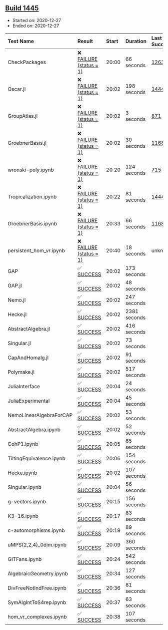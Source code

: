 ## [Build 1445](https://oscarci.mathematik.uni-kl.de/job/oscar-stable/1445/)

* Started on: 2020-12-27
* Ended on: 2020-12-27

| Test Name    | Result | Start | Duration | Last Success | First Failure |
|:-------------|:-------|:------|:---------|:-------------|:--------------|
| CheckPackages | ❌ [FAILURE (status = 1)](https://oscarci.mathematik.uni-kl.de/job/oscar-stable/1445/artifact/logs/build-1445/CheckPackages.log) | 20:00 | 66 seconds | [1263](https://oscarci.mathematik.uni-kl.de/job/oscar-stable/1263/) | [1264](https://oscarci.mathematik.uni-kl.de/job/oscar-stable/1264/) |
| Oscar.jl | ❌ [FAILURE (status = 1)](https://oscarci.mathematik.uni-kl.de/job/oscar-stable/1445/artifact/logs/build-1445/Oscar.jl.log) | 20:02 | 198 seconds | [1444](https://oscarci.mathematik.uni-kl.de/job/oscar-stable/1444/) | [1445](https://oscarci.mathematik.uni-kl.de/job/oscar-stable/1445/) |
| GroupAtlas.jl | ❌ [FAILURE (status = 1)](https://oscarci.mathematik.uni-kl.de/job/oscar-stable/1445/artifact/logs/build-1445/GroupAtlas.jl.log) | 20:02 | 3 seconds | [871](https://oscarci.mathematik.uni-kl.de/job/oscar-stable/871/) | [872](https://oscarci.mathematik.uni-kl.de/job/oscar-stable/872/) |
| GroebnerBasis.jl | ❌ [FAILURE (status = 1)](https://oscarci.mathematik.uni-kl.de/job/oscar-stable/1445/artifact/logs/build-1445/GroebnerBasis.jl.log) | 20:02 | 30 seconds | [1168](https://oscarci.mathematik.uni-kl.de/job/oscar-stable/1168/) | [1169](https://oscarci.mathematik.uni-kl.de/job/oscar-stable/1169/) |
| wronski-poly.ipynb | ❌ [FAILURE (status = 1)](https://oscarci.mathematik.uni-kl.de/job/oscar-stable/1445/artifact/logs/build-1445/wronski-poly.ipynb.log) | 20:20 | 124 seconds | [715](https://oscarci.mathematik.uni-kl.de/job/oscar-stable/715/) | [716](https://oscarci.mathematik.uni-kl.de/job/oscar-stable/716/) |
| Tropicalization.ipynb | ❌ [FAILURE (status = 1)](https://oscarci.mathematik.uni-kl.de/job/oscar-stable/1445/artifact/logs/build-1445/Tropicalization.ipynb.log) | 20:22 | 81 seconds | [1444](https://oscarci.mathematik.uni-kl.de/job/oscar-stable/1444/) | [1445](https://oscarci.mathematik.uni-kl.de/job/oscar-stable/1445/) |
| GroebnerBasis.ipynb | ❌ [FAILURE (status = 1)](https://oscarci.mathematik.uni-kl.de/job/oscar-stable/1445/artifact/logs/build-1445/GroebnerBasis.ipynb.log) | 20:33 | 66 seconds | [1168](https://oscarci.mathematik.uni-kl.de/job/oscar-stable/1168/) | [1169](https://oscarci.mathematik.uni-kl.de/job/oscar-stable/1169/) |
| persistent_hom_vr.ipynb | ❌ [FAILURE (status = 1)](https://oscarci.mathematik.uni-kl.de/job/oscar-stable/1445/artifact/logs/build-1445/persistent_hom_vr.ipynb.log) | 20:40 | 18 seconds | unknown | unknown |
| GAP | ✅ [SUCCESS](https://oscarci.mathematik.uni-kl.de/job/oscar-stable/1445/artifact/logs/build-1445/GAP.log) | 20:02 | 173 seconds |  |  |
| GAP.jl | ✅ [SUCCESS](https://oscarci.mathematik.uni-kl.de/job/oscar-stable/1445/artifact/logs/build-1445/GAP.jl.log) | 20:02 | 48 seconds |  |  |
| Nemo.jl | ✅ [SUCCESS](https://oscarci.mathematik.uni-kl.de/job/oscar-stable/1445/artifact/logs/build-1445/Nemo.jl.log) | 20:02 | 247 seconds |  |  |
| Hecke.jl | ✅ [SUCCESS](https://oscarci.mathematik.uni-kl.de/job/oscar-stable/1445/artifact/logs/build-1445/Hecke.jl.log) | 20:02 | 2381 seconds |  |  |
| AbstractAlgebra.jl | ✅ [SUCCESS](https://oscarci.mathematik.uni-kl.de/job/oscar-stable/1445/artifact/logs/build-1445/AbstractAlgebra.jl.log) | 20:02 | 416 seconds |  |  |
| Singular.jl | ✅ [SUCCESS](https://oscarci.mathematik.uni-kl.de/job/oscar-stable/1445/artifact/logs/build-1445/Singular.jl.log) | 20:02 | 73 seconds |  |  |
| CapAndHomalg.jl | ✅ [SUCCESS](https://oscarci.mathematik.uni-kl.de/job/oscar-stable/1445/artifact/logs/build-1445/CapAndHomalg.jl.log) | 20:02 | 91 seconds |  |  |
| Polymake.jl | ✅ [SUCCESS](https://oscarci.mathematik.uni-kl.de/job/oscar-stable/1445/artifact/logs/build-1445/Polymake.jl.log) | 20:02 | 517 seconds |  |  |
| JuliaInterface | ✅ [SUCCESS](https://oscarci.mathematik.uni-kl.de/job/oscar-stable/1445/artifact/logs/build-1445/JuliaInterface.log) | 20:04 | 24 seconds |  |  |
| JuliaExperimental | ✅ [SUCCESS](https://oscarci.mathematik.uni-kl.de/job/oscar-stable/1445/artifact/logs/build-1445/JuliaExperimental.log) | 20:04 | 45 seconds |  |  |
| NemoLinearAlgebraForCAP | ✅ [SUCCESS](https://oscarci.mathematik.uni-kl.de/job/oscar-stable/1445/artifact/logs/build-1445/NemoLinearAlgebraForCAP.log) | 20:02 | 53 seconds |  |  |
| AbstractAlgebra.ipynb | ✅ [SUCCESS](https://oscarci.mathematik.uni-kl.de/job/oscar-stable/1445/artifact/logs/build-1445/AbstractAlgebra.ipynb.log) | 20:02 | 52 seconds |  |  |
| CohP1.ipynb | ✅ [SUCCESS](https://oscarci.mathematik.uni-kl.de/job/oscar-stable/1445/artifact/logs/build-1445/CohP1.ipynb.log) | 20:05 | 65 seconds |  |  |
| TiltingEquivalence.ipynb | ✅ [SUCCESS](https://oscarci.mathematik.uni-kl.de/job/oscar-stable/1445/artifact/logs/build-1445/TiltingEquivalence.ipynb.log) | 20:06 | 154 seconds |  |  |
| Hecke.ipynb | ✅ [SUCCESS](https://oscarci.mathematik.uni-kl.de/job/oscar-stable/1445/artifact/logs/build-1445/Hecke.ipynb.log) | 20:02 | 107 seconds |  |  |
| Singular.ipynb | ✅ [SUCCESS](https://oscarci.mathematik.uni-kl.de/job/oscar-stable/1445/artifact/logs/build-1445/Singular.ipynb.log) | 20:04 | 56 seconds |  |  |
| g-vectors.ipynb | ✅ [SUCCESS](https://oscarci.mathematik.uni-kl.de/job/oscar-stable/1445/artifact/logs/build-1445/g-vectors.ipynb.log) | 20:15 | 156 seconds |  |  |
| K3-16.ipynb | ✅ [SUCCESS](https://oscarci.mathematik.uni-kl.de/job/oscar-stable/1445/artifact/logs/build-1445/K3-16.ipynb.log) | 20:17 | 83 seconds |  |  |
| c-automorphisms.ipynb | ✅ [SUCCESS](https://oscarci.mathematik.uni-kl.de/job/oscar-stable/1445/artifact/logs/build-1445/c-automorphisms.ipynb.log) | 20:19 | 89 seconds |  |  |
| uMPS(2,2,4)_0dim.ipynb | ✅ [SUCCESS](https://oscarci.mathematik.uni-kl.de/job/oscar-stable/1445/artifact/logs/build-1445/uMPS-2-2-4-_0dim.ipynb.log) | 20:09 | 360 seconds |  |  |
| GITFans.ipynb | ✅ [SUCCESS](https://oscarci.mathematik.uni-kl.de/job/oscar-stable/1445/artifact/logs/build-1445/GITFans.ipynb.log) | 20:24 | 542 seconds |  |  |
| AlgebraicGeometry.ipynb | ✅ [SUCCESS](https://oscarci.mathematik.uni-kl.de/job/oscar-stable/1445/artifact/logs/build-1445/AlgebraicGeometry.ipynb.log) | 20:34 | 127 seconds |  |  |
| DivFreeNotIndFree.ipynb | ✅ [SUCCESS](https://oscarci.mathematik.uni-kl.de/job/oscar-stable/1445/artifact/logs/build-1445/DivFreeNotIndFree.ipynb.log) | 20:36 | 81 seconds |  |  |
| SymAlgIntToS4rep.ipynb | ✅ [SUCCESS](https://oscarci.mathematik.uni-kl.de/job/oscar-stable/1445/artifact/logs/build-1445/SymAlgIntToS4rep.ipynb.log) | 20:37 | 63 seconds |  |  |
| hom_vr_complexes.ipynb | ✅ [SUCCESS](https://oscarci.mathematik.uni-kl.de/job/oscar-stable/1445/artifact/logs/build-1445/hom_vr_complexes.ipynb.log) | 20:38 | 107 seconds |  |  |
